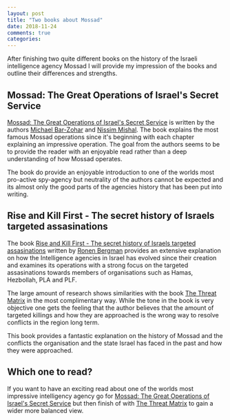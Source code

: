 ```yaml
---
layout: post
title: "Two books about Mossad"
date: 2018-11-24
comments: true
categories:
---
```


After finishing two quite different books on the history of the Israeli intelligence agency 
Mossad I will provide my impression of the books and outline their differences and strengths.

## Mossad: The Great Operations of Israel's Secret Service

[Mossad: The Great Operations of Israel's Secret Service](https://www.amazon.co.uk/Mossad-Operations-Israels-Secret-Service/dp/1849549397) is written by the authors [Michael Bar-Zohar](https://en.wikipedia.org/wiki/Michael_Bar-Zohar) and [Nissim Mishal](https://www.harpercollins.com/author/cr-105735/nissim-mishal/).
The book explains the most famous Mossad operations since it's beginning with 
each chapter explaining an impressive operation.
The goal from the authors seems to be to provide the reader with an enjoyable
 read rather than a deep understanding of how Mossad operates.

The book do provide an enjoyable introduction to one of the worlds most 
pro-active spy-agency but neutrality of the authors cannot be expected 
and its almost only the good parts of the agencies history that has been
 put into writing.

## Rise and Kill First - The secret history of Israels targeted assasinations

The book [Rise and 
Kill First - The secret history of Israels targeted assasinations](https://ronenbergman.com/rise-and-kill-first-the-book/)
 written by [Ronen Bergman](https://ronenbergman.com/biography/) provides an extensive explanation 
 on how the Intelligence agencies in Israel has evolved since their creation and examines 
 its operations with a strong focus on the targeted assasinations towards members of 
 organisations such as Hamas, Hezbollah, PLA and PLF.

The large amount of research shows similarities with the book [The Threat Matrix](http://tomasuh.github.io/2018/01/21/Threat-matrix.html) in the most complimentary way.
While the tone in the book is very objective one gets the feeling that the author 
believes that the amount of targeted killings and how they are approached is the 
wrong way to resolve conflicts in the region long term.

This book provides a fantastic explanation on the history of Mossad and the conflicts 
the organisation and the state Israel has faced in the past and how they were approached.

## Which one to read?

If you want to have an exciting read about one of the worlds most impressive intelligency agency 
go for [Mossad: The Great Operations of Israel's Secret Service](https://www.amazon.co.uk/Mossad-Operations-Israels-Secret-Service/dp/1849549397) but then finish of with [The Threat Matrix](http://tomasuh.github.io/2018/01/21/Threat-matrix.html) 
to gain a wider more balanced view.